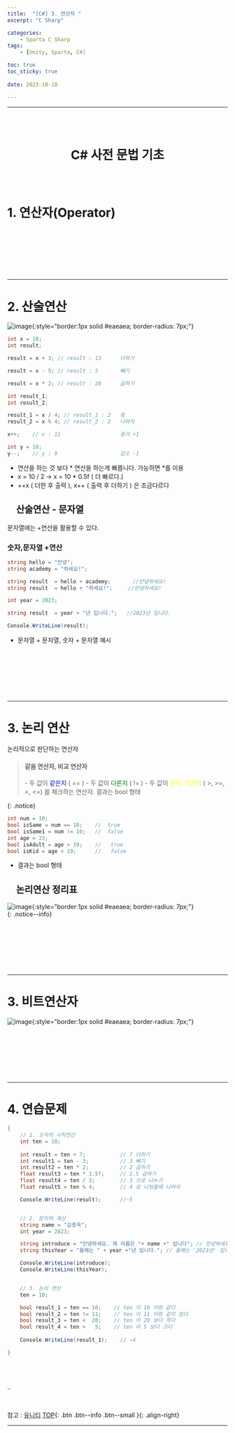 ```yaml
---
title:  "[C#] 3. 연산자 "
excerpt: "C Sharp"

categories:
    - Sparta C Sharp
tags:
    - [Unity, Sparta, C#]

toc: true
toc_sticky: true
 
date: 2023-10-10

---
```

- - -
<BR><BR>

<center><H1> C# 사전 문법 기초</H1></center>

<BR><BR>


# 1. 연산자(Operator)



<br><br><br><br><br><br>
- - - 

# 2. 산술연산

![image](https://github.com/levell1/levell1.github.io/assets/96651722/8a1ff8e4-ef9d-49b0-8930-0aa2c784e9a7){:style="border:1px solid #eaeaea; border-radius: 7px;"}  

<div class="notice--primary" markdown="1"> 

```c# 
int x = 10;
int result;

result = x + 3; // result : 13      더하기

result = x - 5; // result : 5       빼기

result = x * 2; // result : 20      곱하기

int result_1;
int result_2;

result_1 = x / 4; // result_1 : 2   몫
result_2 = x % 4; // result_2 : 2   나머지

x++;    // x : 11                   증가 +1

int y = 10;
y--;    // y : 9                    감소 -1

```
-   연산을 하는 것 보다 * 연산을 하는게 빠릅니다. 가능하면 *를 이용
-   x = 10 / 2          ->      x = 10 * 0.5f ( 더 빠르다.)
-   ++x ( 더한 후 출력 ), x++ ( 출력 후 더하기 ) 은 조금다르다

</div>


## &nbsp;&nbsp;&nbsp; 산술연산 - 문자열

문자열에는 +연산을 활용할 수 있다.
<h3>숫자,문자열 +연산</h3>
<div class="notice--primary" markdown="1"> 

```c# 
string hello = "안녕";
string academy = "하세요!";

string result  = hello + academy;       //안녕하세요!
string result  = hello + "하세요!";     //안녕하세요!

int year = 2023;

string result  = year + "년 입니다.";   //2023년 입니다.

Console.WriteLine(result);

```
- 문자열 + 문자열, 숫자 + 문자열 예시
</div>


<br><br><br><br><br><br>
- - - 

# 3. 논리 연산
논리적으로 판단하는 연산자

>   <h4>같음 연산자, 비교 연산자</h4>
>   -   두 값이 <span style="color:blue">같은지</span>  ( == )  
>   -   두 값이 <span style="color:green">다른지</span>         ( != )  
>   -   두 값이 <span style="color:yellow">큰지, 작은지</span>  ( >, >=, <, <=)  
>   를 체크하는 연산자. 결과는 bool 형태  
{: .notice}


<div class="notice--primary" markdown="1"> 

```c# 
int num = 10;
bool isSame = num == 10;    //  true
bool isSame1 = num != 10;   //  false
int age = 23;
bool isAdult = age > 19;    //   true
bool isKid = age < 19;      //   false

```
-   결과는 bool 형태  

</div>


## &nbsp;&nbsp;&nbsp; 논리연산 정리표


![image](https://github.com/levell1/levell1.github.io/assets/96651722/a81146b4-9722-4faa-833e-5275e7ac1577){:style="border:1px solid #eaeaea; border-radius: 7px;"}  
{: .notice--info} 


<br><br><br><br><br><br>
- - - 

# 3. 비트연산자

![image](https://github.com/levell1/levell1.github.io/assets/96651722/839af753-ba0c-4e23-9854-68619c85dd6d){:style="border:1px solid #eaeaea; border-radius: 7px;"}  

<br><br><br><br><br><br>
-   -   -

# 4. 연습문제

<div class="notice--primary" markdown="1"> 

```c# 
{
    // 1. 숫자의 사칙연산
    int ten = 10;
    
    int result = ten + 7;           // 7 더하기
    int result1 = ten - 3;          // 3 빼기
    int result2 = ten * 2;          // 2 곱하기
    float result3 = ten * 1.5f;     // 1.5 곱하기
    float result4 = ten / 3;        // 3 으로 나누기
    float result5 = ten % 4;        // 4 로 나눴을때 나머지

    Console.WriteLine(result);      //~5


    // 2. 문자의 계산
    string name = "김종욱"; 
    int year = 2023;

    string introduce = "안녕하세요. 제 이름은 "+ name +" 입니다"; // 안녕하세요. 제 이름은 "chad" 입니다.
    string thisYear = "올해는 " + year +"년 입니다."; // 올해는 '2023년' 입니다.

    Console.WriteLine(introduce);
    Console.WriteLine(thisYear);


    // 3. 논리 연산
    ten = 10;

    bool result_1 = ten == 10;    // ten 이 10 이랑 같다
    bool result_2 = ten != 11;    // ten 이 11 이랑 같지 않다
    bool result_3 = ten <  20;    // ten 이 20 보다 작다
    bool result_4 = ten >   5;    // ten 이 5 보다 크다
    
    Console.WriteLine(result_1);    // ~4

}
```

</div>
<br><br>
 
..

<br>

참고 : [유니티](https://docs.unity3d.com/kr/)
[TOP](#){: .btn .btn--info .btn--small }{: .align-right}
<br>
- - -
